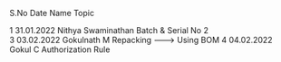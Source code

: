 S.No        Date          Name                               Topic

1       31.01.2022     Nithya Swaminathan          Batch & Serial No
2      
3       03.02.2022     Gokulnath M                 Repacking --->  Using BOM
4       04.02.2022     Gokul C                     Authorization Rule
